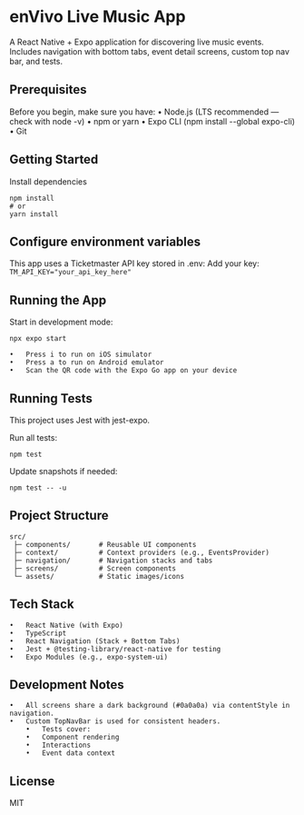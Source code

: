 # enVivo Live Music App

A React Native + Expo application for discovering live music events.
Includes navigation with bottom tabs, event detail screens, custom top nav bar, and tests.

## Prerequisites

Before you begin, make sure you have:
    •	Node.js (LTS recommended — check with node -v)
    •	npm or yarn
    •	Expo CLI (npm install --global expo-cli)
    •	Git

## Getting Started

Install dependencies
```
npm install
# or
yarn install
```

## Configure environment variables
This app uses a Ticketmaster API key stored in .env:
Add your key:
    ```
    TM_API_KEY="your_api_key_here"
    ```

## Running the App

Start in development mode:
```
npx expo start
```
    •	Press i to run on iOS simulator
    •	Press a to run on Android emulator
    •	Scan the QR code with the Expo Go app on your device

## Running Tests

This project uses Jest with jest-expo.

Run all tests:
```
npm test
```

Update snapshots if needed:
```
npm test -- -u
```

##  Project Structure
```
src/
 ├─ components/       # Reusable UI components
 ├─ context/          # Context providers (e.g., EventsProvider)
 ├─ navigation/       # Navigation stacks and tabs
 ├─ screens/          # Screen components
 └─ assets/           # Static images/icons
 ```

## Tech Stack
	•	React Native (with Expo)
	•	TypeScript
	•	React Navigation (Stack + Bottom Tabs)
	•	Jest + @testing-library/react-native for testing
	•	Expo Modules (e.g., expo-system-ui)

## Development Notes
	•	All screens share a dark background (#0a0a0a) via contentStyle in navigation.
	•	Custom TopNavBar is used for consistent headers.
	    •	Tests cover:
	    •	Component rendering
	    •	Interactions
	    •	Event data context

## License
MIT